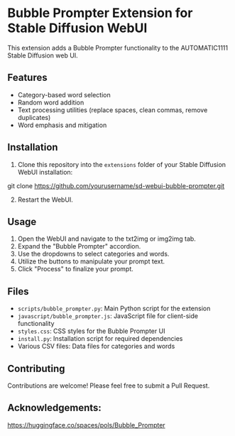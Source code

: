 # Bubble Prompter Extension for Stable Diffusion WebUI

This extension adds a Bubble Prompter functionality to the AUTOMATIC1111 Stable Diffusion web UI.

## Features

- Category-based word selection
- Random word addition
- Text processing utilities (replace spaces, clean commas, remove duplicates)
- Word emphasis and mitigation

## Installation

1. Clone this repository into the `extensions` folder of your Stable Diffusion WebUI installation:

git clone https://github.com/yourusername/sd-webui-bubble-prompter.git

2. Restart the WebUI.

## Usage

1. Open the WebUI and navigate to the txt2img or img2img tab.
2. Expand the "Bubble Prompter" accordion.
3. Use the dropdowns to select categories and words.
4. Utilize the buttons to manipulate your prompt text.
5. Click "Process" to finalize your prompt.

## Files

- `scripts/bubble_prompter.py`: Main Python script for the extension
- `javascript/bubble_prompter.js`: JavaScript file for client-side functionality
- `styles.css`: CSS styles for the Bubble Prompter UI
- `install.py`: Installation script for required dependencies
- Various CSV files: Data files for categories and words

## Contributing

Contributions are welcome! Please feel free to submit a Pull Request.

## Acknowledgements: 
https://huggingface.co/spaces/pols/Bubble_Prompter
